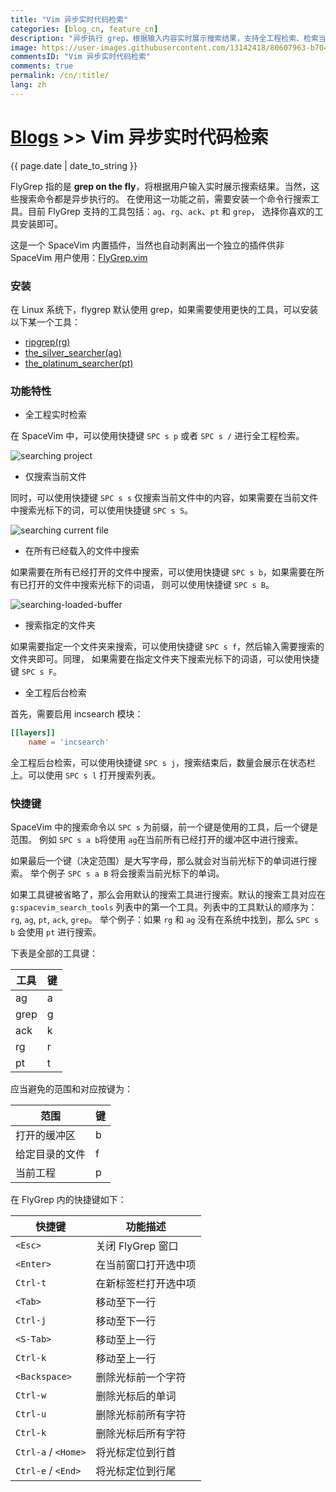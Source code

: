 ```yaml
---
title: "Vim 异步实时代码检索"
categories: [blog_cn, feature_cn]
description: "异步执行 grep，根据输入内容实时展示搜索结果，支持全工程检索、检索当前文件、检索已打开的文件等"
image: https://user-images.githubusercontent.com/13142418/80607963-b704d300-8a68-11ea-99c4-5b5bd653cb24.gif
commentsID: "Vim 异步实时代码检索"
comments: true
permalink: /cn/:title/
lang: zh
---
```


# [Blogs](../blog/) >> Vim 异步实时代码检索

{{ page.date | date_to_string }}

FlyGrep 指的是 **grep on the fly**，将根据用户输入实时展示搜索结果。当然，这些搜索命令都是异步执行的。
在使用这一功能之前，需要安装一个命令行搜索工具。目前 FlyGrep 支持的工具包括：`ag`、`rg`、`ack`、`pt` 和 `grep`，
选择你喜欢的工具安装即可。

这是一个 SpaceVim 内置插件，当然也自动剥离出一个独立的插件供非 SpaceVim 用户使用：[FlyGrep.vim](https://github.com/wsdjeg/FlyGrep.vim)

### 安装

在 Linux 系统下，flygrep 默认使用 grep，如果需要使用更快的工具，可以安装以下某一个工具：

- [ripgrep(rg)](https://github.com/BurntSushi/ripgrep)
- [the_silver_searcher(ag)](https://github.com/ggreer/the_silver_searcher)
- [the_platinum_searcher(pt)](https://github.com/monochromegane/the_platinum_searcher)

### 功能特性

- 全工程实时检索

在 SpaceVim 中，可以使用快捷键 `SPC s p` 或者 `SPC s /` 进行全工程检索。

![searching project](https://user-images.githubusercontent.com/13142418/80607963-b704d300-8a68-11ea-99c4-5b5bd653cb24.gif)

- 仅搜索当前文件

同时，可以使用快捷键 `SPC s s` 仅搜索当前文件中的内容，如果需要在当前文件中搜索光标下的词，可以使用快捷键 `SPC s S`。

![searching current file](https://user-images.githubusercontent.com/13142418/35278847-e0032796-0010-11e8-911b-2ee8fd81aed2.gif)

- 在所有已经载入的文件中搜索

如果需要在所有已经打开的文件中搜索，可以使用快捷键 `SPC s b`，如果需要在所有已打开的文件中搜索光标下的词语，
则可以使用快捷键 `SPC s B`。

![searching-loaded-buffer](https://user-images.githubusercontent.com/13142418/35278996-518b8a34-0011-11e8-9a7a-613668398ee2.gif)

- 搜索指定的文件夹

如果需要指定一个文件夹来搜索，可以使用快捷键 `SPC s f`，然后输入需要搜索的文件夹即可。同理，
如果需要在指定文件夹下搜索光标下的词语，可以使用快捷键 `SPC s F`。

- 全工程后台检索

首先，需要启用 incsearch 模块：

```toml
[[layers]]
    name = 'incsearch'
```

全工程后台检索，可以使用快捷键 `SPC s j`，搜索结束后，数量会展示在状态栏上。可以使用 `SPC s l` 打开搜索列表。

### 快捷键

SpaceVim 中的搜索命令以 `SPC s` 为前缀，前一个键是使用的工具，后一个键是范围。
例如 `SPC s a b`将使用 `ag`在当前所有已经打开的缓冲区中进行搜索。

如果最后一个键（决定范围）是大写字母，那么就会对当前光标下的单词进行搜索。
举个例子 `SPC s a B` 将会搜索当前光标下的单词。

如果工具键被省略了，那么会用默认的搜索工具进行搜索。默认的搜索工具对应在 `g:spacevim_search_tools`
列表中的第一个工具。列表中的工具默认的顺序为：`rg`, `ag`, `pt`, `ack`, `grep`。
举个例子：如果 `rg` 和 `ag` 没有在系统中找到，那么 `SPC s b` 会使用 `pt` 进行搜索。

下表是全部的工具键：

| 工具 | 键  |
| ---- | --- |
| ag   | a   |
| grep | g   |
| ack  | k   |
| rg   | r   |
| pt   | t   |

应当避免的范围和对应按键为：

| 范围           | 键  |
| -------------- | --- |
| 打开的缓冲区   | b   |
| 给定目录的文件 | f   |
| 当前工程       | p   |

在 FlyGrep 内的快捷键如下：

| 快捷键              | 功能描述             |
| ------------------- | -------------------- |
| `<Esc>`             | 关闭 FlyGrep 窗口    |
| `<Enter>`           | 在当前窗口打开选中项 |
| `Ctrl-t`            | 在新标签栏打开选中项 |
| `<Tab>`             | 移动至下一行         |
| `Ctrl-j`            | 移动至下一行         |
| `<S-Tab>`           | 移动至上一行         |
| `Ctrl-k`            | 移动至上一行         |
| `<Backspace>`       | 删除光标前一个字符   |
| `Ctrl-w`            | 删除光标后的单词     |
| `Ctrl-u`            | 删除光标前所有字符   |
| `Ctrl-k`            | 删除光标后所有字符   |
| `Ctrl-a` / `<Home>` | 将光标定位到行首     |
| `Ctrl-e` / `<End>`  | 将光标定位到行尾     |
